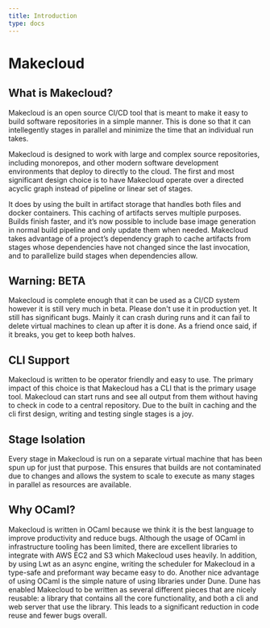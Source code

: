 ```yaml
---
title: Introduction
type: docs
---
```


# Makecloud


## What is Makecloud?

Makecloud is an open source CI/CD tool that is meant to make it easy to build software repositories in a simple manner. This is done so that it can intellegently stages in parallel and minimize the time that an individual run takes.

Makecloud is designed to work with large and complex source repositories, including monorepos, and other modern software development environments that deploy to directly to the cloud. The first and most significant design choice is to have Makecloud operate over a directed acyclic graph instead of pipeline or linear set of stages.

It does by using the built in artifact storage that handles both files and docker containers. This caching of artifacts serves multiple purposes. Builds finish faster, and it’s now possible to include base image generation in normal build pipeline and only update them when needed. Makecloud takes advantage of a project’s dependency graph to cache artifacts from stages whose dependencies have not changed since the last invocation, and to parallelize build stages when dependencies allow.

## Warning: BETA

Makecloud is complete enough that it can be used as a CI/CD system however it is still very much in beta. Please don't use it in production yet. It still has significant bugs. Mainly it can crash during runs and it can fail to delete virtual machines to clean up after it is done. As a friend once said, if it breaks, you get to keep both halves.

## CLI Support

Makecloud is written to be operator friendly and easy to use. The primary impact of this choice is that Makecloud has a CLI that is the primary usage tool. Makecloud can start runs and see all output from them without having to check in code to a central repository. Due to the built in caching and the cli first design, writing and testing single stages is a joy.

## Stage Isolation

Every stage in Makecloud is run on a separate virtual machine that has been spun up for just that purpose. This ensures that builds are not contaminated due to changes and allows the system to scale to execute as many stages in parallel as resources are available.

## Why OCaml?

Makecloud is written in OCaml because we think it is the best language to improve productivity and reduce bugs. Although the usage of OCaml in infrastructure tooling has been limited, there are excellent libraries to integrate with AWS EC2 and S3 which Makecloud uses heavily. In addition, by using Lwt as an async engine, writing the scheduler for Makecloud in a type-safe and preformant way became easy to do. Another nice advantage of using OCaml is the simple nature of using libraries under Dune. Dune has enabled Makecloud to be written as several different pieces that are nicely reusable: a library that contains all the core functionality, and both a cli and web server that use the library. This leads to a significant reduction in code reuse and fewer bugs overall.
